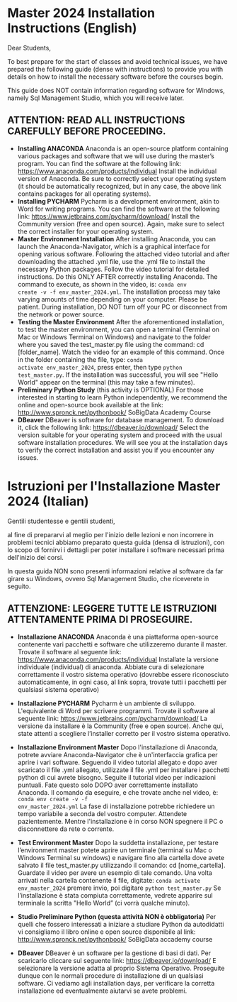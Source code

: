 # Master 2024 Installation Instructions (English)

Dear Students,

To best prepare for the start of classes and avoid technical issues, we have prepared the following guide (dense with instructions) to provide you with details on how to install the necessary software before the courses begin.

This guide does NOT contain information regarding software for Windows, namely Sql Management Studio, which you will receive later.

## ATTENTION: READ ALL INSTRUCTIONS CAREFULLY BEFORE PROCEEDING.

- **Installing ANACONDA** Anaconda is an open-source platform containing various packages and software that we will use during the master’s program. You can find the software at the following link: https://www.anaconda.com/products/individual Install the individual version of Anaconda. Be sure to correctly select your operating system (it should be automatically recognized, but in any case, the above link contains packages for all operating systems).
- **Installing PYCHARM** Pycharm is a development environment, akin to Word for writing programs. You can find the software at the following link: https://www.jetbrains.com/pycharm/download/ Install the Community version (free and open source). Again, make sure to select the correct installer for your operating system.
- **Master Environment Installation** After installing Anaconda, you can launch the Anaconda-Navigator, which is a graphical interface for opening various software. Following the attached video tutorial and after downloading the attached .yml file, use the .yml file to install the necessary Python packages. Follow the video tutorial for detailed instructions. Do this ONLY AFTER correctly installing Anaconda. The command to execute, as shown in the video, is: <code>conda env create -v -f env_master_2024.yml</code>. The installation process may take varying amounts of time depending on your computer. Please be patient. During installation, DO NOT turn off your PC or disconnect from the network or power source.
- **Testing the Master Environment** After the aforementioned installation, to test the master environment, you can open a terminal (Terminal on Mac or Windows Terminal on Windows) and navigate to the folder where you saved the test_master.py file using the command: cd [folder_name]. Watch the video for an example of this command. Once in the folder containing the file, type: <code>conda activate env_master_2024</code>, press enter, then type <code>python test_master.py</code>. If the installation was successful, you will see "Hello World" appear on the terminal (this may take a few minutes).
- **Preliminary Python Study** (this activity is OPTIONAL) For those interested in starting to learn Python independently, we recommend the online and open-source book available at the link: http://www.spronck.net/pythonbook/ SoBigData Academy Course
- **DBeaver** DBeaver is software for database management. To download it, click the following link: https://dbeaver.io/download/ Select the version suitable for your operating system and proceed with the usual software installation procedures. We will see you at the installation days to verify the correct installation and assist you if you encounter any issues.



# Istruzioni per l'Installazione Master 2024 (Italian)

Gentili studentesse e gentili studenti,
 
al fine di prepararvi al meglio per l'inizio delle lezioni e non incorrere in problemi tecnici abbiamo preparato questa guida (densa di istruzioni), con lo scopo di fornirvi i dettagli per poter installare i software necessari prima dell'inizio dei corsi.
 
In questa guida NON sono presenti informazioni relative al software da far girare su Windows, ovvero Sql Management Studio, che riceverete in seguito.
  
## ATTENZIONE: LEGGERE TUTTE LE ISTRUZIONI ATTENTAMENTE PRIMA DI PROSEGUIRE.

- **Installazione ANACONDA**
Anaconda è una piattaforma open-source contenente vari pacchetti e software che utilizzeremo durante il master.
Trovate il software al seguente link:
https://www.anaconda.com/products/individual
Installate la versione individuale (individual) di anaconda. Abbiate cura di selezionare correttamente il vostro sistema operativo (dovrebbe essere riconosciuto automaticamente, in ogni caso, al link sopra, trovate tutti i pacchetti per qualsiasi sistema operativo)

- **Installazione PYCHARM**
Pycharm è un ambiente di sviluppo. L'equivalente di Word per scrivere programmi.
Trovate il software al seguente link:
https://www.jetbrains.com/pycharm/download/
La versione da installare è la Community (free e open source). Anche qui, state attenti a scegliere l’installer corretto per il vostro sistema operativo.

- **Installazione Environment Master**
Dopo l'installazione di Anaconda, potrete avviare Anaconda-Navigator che è un'interfaccia grafica per aprire i vari software. Seguendo il video tutorial allegato e dopo aver scaricato il file .yml allegato, utilizzate il file .yml per installare i pacchetti python di cui avrete bisogno. Seguite il tutorial video per indicazioni puntuali. Fate questo solo DOPO aver correttamente installato Anaconda. Il comando da eseguire, e che trovate anche nel video, è: <code>conda env create -v -f env_master_2024.yml</code>
La fase di installazione potrebbe richiedere un tempo variabile a seconda del vostro computer. Attendete pazientemente. Mentre l'installazione è in corso NON spegnere il PC o disconnettere da rete o corrente.
 
- **Test Environment Master**
Dopo la suddetta installazione, per testare l’environment master potete aprire un terminale (terminal su Mac o Windows Terminal su windows) e navigare fino alla cartella dove avete salvato il file test_master.py utilizzando il comando: cd [nome_cartella]. Guardate il video per avere un esempio di tale comando. Una volta arrivati nella cartella contenente il file, digitate: <code>conda activate env_master_2024</code> premere invio, poi digitare <code>python test_master.py</code>
Se l’installazione è stata compiuta correttamente, vedrete apparire sul terminale la scritta "Hello World” (ci vorrà qualche minuto).
 
- **Studio Preliminare Python (questa attività NON è obbligatoria)**
Per quelli che fossero interessati a iniziare a studiare Python da autodidatti vi consigliamo il libro online e open source disponibile al link:
http://www.spronck.net/pythonbook/
SoBigData accademy course

- **DBeaver**
DBeaver è un software per la gestione di basi di dati. Per scaricarlo cliccare sul seguente link: https://dbeaver.io/download/
E selezionare la versione adatta al proprio Sistema Operativo. Proseguite dunque con le normali procedure di installazione di un qualsiasi software.
Ci vediamo agli installation days, per verificare la corretta installazione ed eventualmente aiutarvi se avete problemi.



